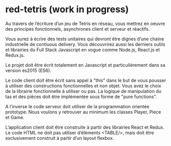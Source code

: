 # red-tetris (work in progress)


Au travers de l’écriture d’un jeu de Tetris en réseau, vous mettrez en oeuvre des principes fonctionnels, asynchrones client et serveur et réactifs.

Vous aurez à écrire des tests unitaires qui devront être dignes d’une chaine industrielle de contiuous delivery.
Vous découvrirez aussi les derniers outils et librairies du Full Stack Javascript en vogue comme Node.js, React.js et Redux.js.

Le projet doit être écrit totalement en Javascript et particulièrement dans sa version es2015 (ES6).

Le code client doit être écrit sans appel à "this" dans le but de vous pousser à utiliser des constructions fonctionnelles et non objet. Vous avez le choix de la librairie fonctionnelle à utiliser ou pas. La logique de manipulation du tas et des pièces doit être implémentée sous forme de "pure functions".

A l’inverse le code serveur doit utiliser de la programmation orientée prototype. Nous voulons y retrouver au minimum les classes Player, Piece et Game.

L’application client doit être construite à partir des librairies React et Redux.
Le code HTML ne doit pas utiliser d’éléments \<TABLE/>, mais doit être exclusivement construit à partir d’un layout flexbox.
